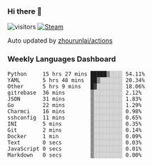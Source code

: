 ### Hi there 👋

![visitors](https://visitor-badge.glitch.me/badge?page_id=zhourunlai)
[![Steam](https://img.shields.io/badge/dynamic/json?label=Steam&query=%24.data.totalSubs&url=https%3A%2F%2Fapi.spencerwoo.com%2Fsubstats%2F%3Fsource%3DsteamGames%26queryKey%3D76561198285156854&suffix=%20Games&logo=steam&labelColor=134375&color=0b1a37&longCache=true)](http://steamcommunity.com/profiles/76561198285156854)

Auto updated by <a href="https://github.com/zhourunlai/zhourunlai/actions" target="_blank">zhourunlai/actions</a>

### Weekly Languages Dashboard

<!--PART:wakatime-->
```text
Python     15 hrs 27 mins █████▒░░░░ 54.11%
YAML       5 hrs 48 mins  ██▒░░░░░░░ 20.34%
Other      5 hrs 9 mins   █▓░░░░░░░░ 18.06%
gitrebase  36 mins        ▒░░░░░░░░░ 2.12%
JSON       31 mins        ▒░░░░░░░░░ 1.83%
Go         22 mins        ▒░░░░░░░░░ 1.29%
Charmci    16 mins        ▒░░░░░░░░░ 0.98%
sshconfig  11 mins        ▒░░░░░░░░░ 0.65%
INI        5 mins         ▒░░░░░░░░░ 0.35%
Git        2 mins         ▒░░░░░░░░░ 0.14%
Docker     1 min          ▒░░░░░░░░░ 0.09%
Text       0 secs         ▒░░░░░░░░░ 0.03%
JavaScript 0 secs         ▒░░░░░░░░░ 0.01%
Markdown   0 secs         ▒░░░░░░░░░ 0.00%
```
<!--PART:wakatime-->
